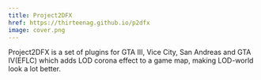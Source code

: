 ```yaml
---
title: Project2DFX
href: https://thirteenag.github.io/p2dfx
image: cover.png
---
```


Project2DFX is a set of plugins for GTA III, Vice City, San Andreas and GTA IV(EFLC) which adds LOD corona effect to a game map, making LOD-world look a lot better.
